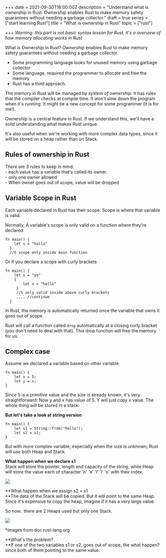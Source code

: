 +++
date = 2021-09-30T16:00:00Z
description = "Understand what is ownership in Rust. Ownership enables Rust to make memory safety guarantees without needing a garbage collector."
draft = true
series = ["start learning Rust"]
title = "What is ownership in Rust"
topic = ["rust"]

+++
_Warning: this part is not basic syntax lesson for Rust, it's a overview of how memory allocating works in Rust_

What is Ownership in Rust? _Ownership_ enables Rust to make memory safety guarantees without needing a garbage collector.

* Some programming language looks for unused memory using garbage collector
* Some language, required the programmer to allocate and free the memory
* Rust has a third approach.

The memory in Rust will be managed by _system of ownership_. It has rules that the compiler checks at compile time. It won't slow down the program when it's running. It might be a new concept for some programmer (it is for me!).

Ownership is a central feature in Rust. If we understand this, we'll have a solid understanding what makes Rust unique.

It's also useful when we're working with more complex data types, since it will be stored on a heap rather than on Stack.

## Rules of ownership in Rust

There are 3 rules to keep in mind:  
\- each value has a variable that's called its owner.  
\- only one owner allowed  
\- When owner goes out of scope, value will be dropped

## Variable Scope in Rust

Each variable declared in Rust has their scope. Scope is where that variable is valid.

Normally, A variable's scope is only valid on a function where they're declared

    fn main() {
        let s = "hallo"
      }
      //S scope only inside main function

Or if you declare a scope with curly brackets

    fn main() {
        let x = "yo"
        {
    	    let s = "hallo"
         }
         //S only valid inside above curly brackets
         .... //continue
      }

In Rust, the memory is automatically returned once the variable that owns it goes out of scope.

Rust will call a function called `drop` automatically at a closing curly bracket (you don't need to deal with that). This drop function will free the memory for us.

## Complex case

Assume we declared a variable based on other variable 

    fn main() {
        let x = 5;
        let y = x;
    }

Since 5 is a primitive value and the size is already known, it's very straightforward: Now y and x has value of 5. Y will just copy x value. The whole thing will be stored in a stack.

**But let's take a look at string version**

    fn main() {
        let s1 = String::from("hello");
        let s2 = s1;
    }

But with more complex variable, especially when the size is unknown, Rust will use both Heap and Stack.

**What happen when we declare s1**  
Stack will store the pointer, length and capacity of the string, while Heap will store the value each of character 'h' 'e' 'l' 'l' 'o' with their index.

![](https://i.ibb.co/dDqGtw3/Screen-Shot-2021-09-28-at-6-33-26-AM.png)

**What happen when we assign s2 = s1  
**The data of the Stack will be copied. But it will point to the same Heap. Since it's expensive to copy the heap, imagine if it has a very large value.

So now.. there are 2 Heaps used but only one Stack.

![](https://i.ibb.co/6PDNQkB/Screen-Shot-2021-09-28-at-6-39-14-AM.png)

\*images from doc rust-lang.org

**What's the problem?  
**If one of the two variables s1 or s2, goes out of scope, the what happen? since both of them pointing to the same value.